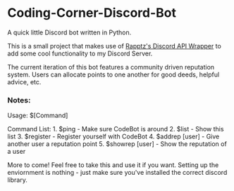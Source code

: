 # Coding-Corner-Discord-Bot
A quick little Discord bot written in Python.

This is a small project that makes use of [Rapptz's Discord API Wrapper](https://github.com/Rapptz/discord.py) to add some cool functionality to my Discord Server.

The current iteration of this bot features a community driven reputation system. Users can allocate points to one another for good deeds, helpful advice, etc.

### Notes:

Usage: $[Command]

Command List:
    1. $ping - Make sure CodeBot is around
    2. $list - Show this list
    3. $register - Register yourself with CodeBot
    4. $addrep [user] - Give another user a reputation point
    5. $showrep [user] - Show the reputation of a user

More to come!
Feel free to take this and use it if you want.
Setting up the enviornment is nothing - just make sure you've installed the correct discord library.
